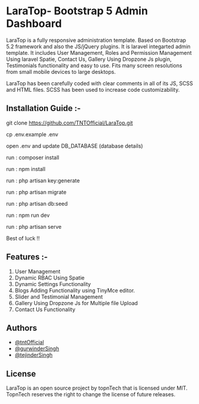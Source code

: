 
# LaraTop- Bootstrap 5 Admin Dashboard

LaraTop is a fully responsive administration template. Based on Bootstrap 5.2 framework and also the JS/jQuery plugins. It is laravel integarted admin template. It includes User Management, Roles and Permission Management Using laravel Spatie, Contact Us, Gallery Using Dropzone Js plugin, Testimonials functionality and easy to use. Fits many screen resolutions from small mobile devices to large desktops.




LaraTop has been carefully coded with clear comments in all of its JS, SCSS and HTML files. SCSS has been used to increase code customizability.



## Installation Guide :-

git clone https://github.com/TNTOfficial/LaraTop.git

cp .env.example .env

open .env and update DB_DATABASE (database details)

run : composer install

run : npm install

run : php artisan key:generate

run : php artisan migrate

run : php artisan db:seed

run : npm run dev

run : php artisan serve

Best of luck !!    
## Features :-

1. User Management 
2. Dynamic RBAC Using Spatie
3. Dynamic Settings Functionality
4. Blogs Adding Functionality using TinyMce editor.
5. Slider and Testimonial Management
6. Gallery Using Dropzone Js for Multiple file Upload
7. Contact Us Functionality



## Authors

- [@tntOfficial](https://github.com/TNTOfficial/LaraTop)
- [@gurwinderSingh](https://github.com/gurwindergwebs)
- [@tejinderSingh](https://github.com/tejinder37)


## License

LaraTop is an open source project by topnTech that is licensed under MIT. TopnTech reserves the right to change the license of future releases.


